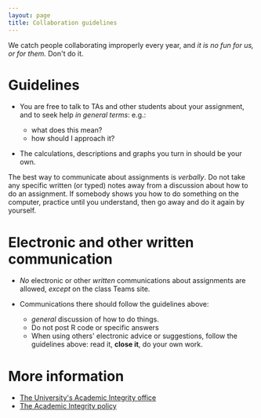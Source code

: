 ```yaml
---
layout: page
title: Collaboration guidelines
---
```


We catch people collaborating improperly every year, and _it is no fun for us, or for them._ Don't do it.

# Guidelines 

* You are free to talk to TAs and other students about your assignment, and to seek help _in general terms_: e.g.:
	* what does this mean? 
	* how should I approach it?

* The calculations, descriptions and graphs you turn in should be your own. 

The best way to communicate about assignments is _verbally_.  Do not take any specific written (or typed) notes away from a discussion about how to do an assignment.  If somebody shows you how to do something on the computer, practice until you understand, then go away and do it again by yourself.

# Electronic and other written communication 

* _No_ electronic or other _written_ communications about assignments are allowed, _except_ on the class Teams site.

* Communications there should follow the guidelines above:
  * _general_ discussion of how to do things.
  * Do not post R code or specific answers
  * When using others' electronic advice or suggestions, follow the guidelines above: read it, __close it__, do your own work. 

# More information 

* [The University's Academic Integrity office](http://www.mcmaster.ca/academicintegrity)
* [The Academic Integrity policy](http://www.mcmaster.ca/policy/Students-AcademicStudies/AcademicIntegrity.pdf)
